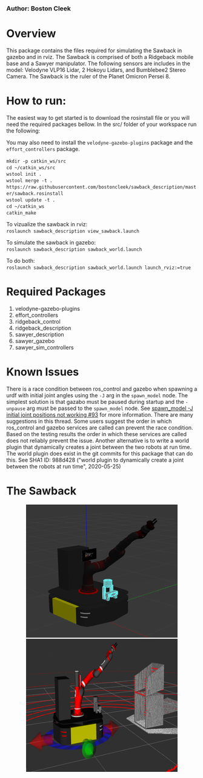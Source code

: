 ### Author: Boston Cleek

# Overview
This package contains the files required for simulating the Sawback in gazebo and in rviz. The Sawback is comprised of both a Ridgeback mobile base and a Sawyer manipulator. The following sensors are includes in the model: Velodyne VLP16 Lidar, 2 Hokoyu Lidars, and Bumblebee2 Stereo Camera. The Sawback is the ruler of the Planet Omicron Persei 8.


# How to run:
The easiest way to get started is to download the rosinstall file or you will need the required packages bellow. In the src/ folder of your workspace run the following:

You may also need to install the `velodyne-gazebo-plugins` package and the `effort_controllers` package.


`mkdir -p catkin_ws/src` <br/>
`cd ~/catkin_ws/src` <br/>
`wstool init .` <br/>
`wstool merge -t . https://raw.githubusercontent.com/bostoncleek/sawback_description/master/sawback.rosinstall` <br/>
`wstool update -t .` <br/>
`cd ~/catkin_ws` <br/>
`catkin_make`


To vizualize the sawback in rviz: <br/>
`roslaunch sawback_description view_sawback.launch`

To simulate the sawback in gazebo: <br/>
`roslaunch sawback_description sawback_world.launch`

To do both: <br/>
`roslaunch sawback_description sawback_world.launch launch_rviz:=true`



# Required Packages
1) velodyne-gazebo-plugins <br/>
2) effort_controllers <br/>
3) ridgeback_control <br/>
4) ridgeback_description <br/>
5) sawyer_description <br/>
6) sawyer_gazebo <br/>
7) sawyer_sim_controllers


# Known Issues
There is a race condition between ros_control and gazebo when spawning a urdf with initial joint angles using the `-J` arg in the `spawn_model` node. The simplest solution is that gazabo must be paused during startup and the `-unpause` arg must be passed to the `spawn_model` node. See [spawn_model -J initial joint positions not working #93](https://github.com/ros-simulation/gazebo_ros_pkgs/issues/93) for more information. There are many suggestions in this thread. Some users suggest the order in which ros_control and gazebo services are called can prevent the race condition. Based on the testing results the order in which these services are called does not reliably prevent the issue. Another alternative is to write a world plugin that dynamically creates a joint between the two robots at run time. The world plugin does exist in the git commits for this package that can do this. See SHA1 ID: 988d428 ("world plugin to dynamically create a joint between the robots at run time", 2020-05-25)


# The Sawback
<p align="center">
  <img src="media/sawback_gazebo.png" width="400" height="350"/>
  <img src="media/sawback_rviz.png" width="400" height="350"/>
</p>
